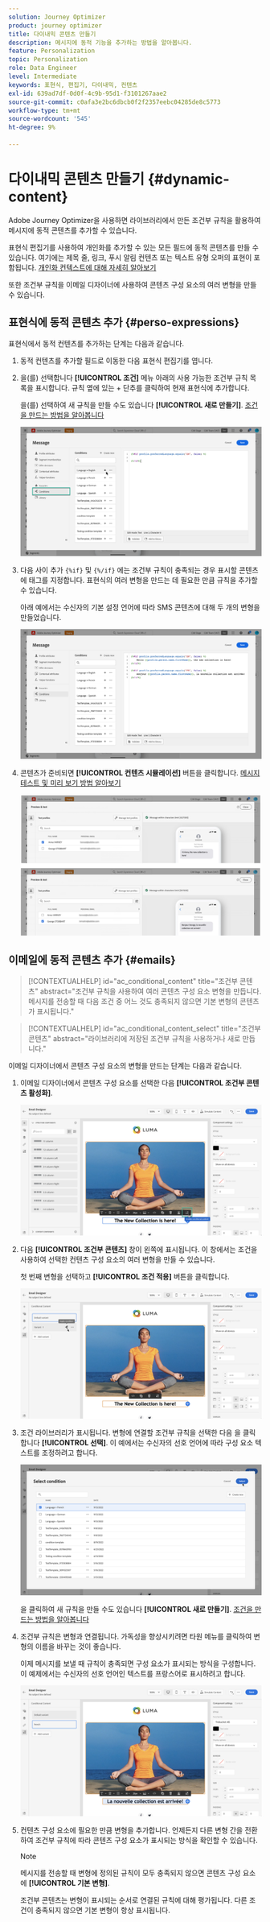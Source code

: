 ```yaml
---
solution: Journey Optimizer
product: journey optimizer
title: 다이내믹 콘텐츠 만들기
description: 메시지에 동적 기능을 추가하는 방법을 알아봅니다.
feature: Personalization
topic: Personalization
role: Data Engineer
level: Intermediate
keywords: 표현식, 편집기, 다이내믹, 컨텐츠
exl-id: 639ad7df-0d0f-4c9b-95d1-f3101267aae2
source-git-commit: c0afa3e2bc6dbcb0f2f2357eebc04285de8c5773
workflow-type: tm+mt
source-wordcount: '545'
ht-degree: 9%

---
```


# 다이내믹 콘텐츠 만들기 {#dynamic-content}

Adobe Journey Optimizer을 사용하면 라이브러리에서 만든 조건부 규칙을 활용하여 메시지에 동적 콘텐츠를 추가할 수 있습니다.

표현식 편집기를 사용하여 개인화를 추가할 수 있는 모든 필드에 동적 콘텐츠를 만들 수 있습니다. 여기에는 제목 줄, 링크, 푸시 알림 컨텐츠 또는 텍스트 유형 오퍼의 표현이 포함됩니다. [개인화 컨텍스트에 대해 자세히 알아보기](personalization-contexts.md)

또한 조건부 규칙을 이메일 디자이너에 사용하여 콘텐츠 구성 요소의 여러 변형을 만들 수 있습니다.

## 표현식에 동적 콘텐츠 추가 {#perso-expressions}

표현식에서 동적 컨텐츠를 추가하는 단계는 다음과 같습니다.

1. 동적 컨텐츠를 추가할 필드로 이동한 다음 표현식 편집기를 엽니다.

1. 을(를) 선택합니다 **[!UICONTROL 조건]** 메뉴 아래의 사용 가능한 조건부 규칙 목록을 표시합니다. 규칙 옆에 있는 + 단추를 클릭하여 현재 표현식에 추가합니다.

   을(를) 선택하여 새 규칙을 만들 수도 있습니다 **[!UICONTROL 새로 만들기]**. [조건을 만드는 방법을 알아봅니다](create-conditions.md)

   ![](assets/conditions-expression.png)

1. 다음 사이 추가 `{%if}` 및 `{%/if}` 에는 조건부 규칙이 충족되는 경우 표시할 콘텐츠에 태그를 지정합니다. 표현식의 여러 변형을 만드는 데 필요한 만큼 규칙을 추가할 수 있습니다.

   아래 예에서는 수신자의 기본 설정 언어에 따라 SMS 콘텐츠에 대해 두 개의 변형을 만들었습니다.

   ![](assets/conditions-language-sample.png)

1. 콘텐츠가 준비되면 **[!UICONTROL 컨텐츠 시뮬레이션]** 버튼을 클릭합니다. [메시지 테스트 및 미리 보기 방법 알아보기](../email/preview.md)

   ![](assets/conditions-preview.png)

## 이메일에 동적 콘텐츠 추가 {#emails}

>[!CONTEXTUALHELP]
>id="ac_conditional_content"
>title="조건부 콘텐츠"
>abstract="조건부 규칙을 사용하여 여러 콘텐츠 구성 요소 변형을 만듭니다. 메시지를 전송할 때 다음 조건 중 어느 것도 충족되지 않으면 기본 변형의 콘텐츠가 표시됩니다."

>[!CONTEXTUALHELP]
>id="ac_conditional_content_select"
>title="조건부 콘텐츠"
>abstract="라이브러리에 저장된 조건부 규칙을 사용하거나 새로 만듭니다."

이메일 디자이너에서 콘텐츠 구성 요소의 변형을 만드는 단계는 다음과 같습니다.

1. 이메일 디자이너에서 콘텐츠 구성 요소를 선택한 다음 **[!UICONTROL 조건부 콘텐츠 활성화]**.

   ![](assets/conditions-enable-conditional.png)

1. 다음 **[!UICONTROL 조건부 콘텐츠]** 창이 왼쪽에 표시됩니다. 이 창에서는 조건을 사용하여 선택한 컨텐츠 구성 요소의 여러 변형을 만들 수 있습니다.

   첫 번째 변형을 선택하고 **[!UICONTROL 조건 적용]** 버튼을 클릭합니다.

   ![](assets/conditions-apply.png)

1. 조건 라이브러리가 표시됩니다. 변형에 연결할 조건부 규칙을 선택한 다음 을 클릭합니다 **[!UICONTROL 선택]**. 이 예에서는 수신자의 선호 언어에 따라 구성 요소 텍스트를 조정하려고 합니다.

   ![](assets/conditions-select.png)

   을 클릭하여 새 규칙을 만들 수도 있습니다 **[!UICONTROL 새로 만들기]**. [조건을 만드는 방법을 알아봅니다](create-conditions.md)

1. 조건부 규칙은 변형과 연결됩니다. 가독성을 향상시키려면 타원 메뉴를 클릭하여 변형의 이름을 바꾸는 것이 좋습니다.

   이제 메시지를 보낼 때 규칙이 충족되면 구성 요소가 표시되는 방식을 구성합니다. 이 예제에서는 수신자의 선호 언어인 텍스트를 프랑스어로 표시하려고 합니다.

   ![](assets/conditions-design.png)

1. 컨텐츠 구성 요소에 필요한 만큼 변형을 추가합니다. 언제든지 다른 변형 간을 전환하여 조건부 규칙에 따라 콘텐츠 구성 요소가 표시되는 방식을 확인할 수 있습니다.

   >[!NOTE]
   >메시지를 전송할 때 변형에 정의된 규칙이 모두 충족되지 않으면 콘텐츠 구성 요소에 **[!UICONTROL 기본 변형]**.
   >
   >조건부 콘텐츠는 변형이 표시되는 순서로 연결된 규칙에 대해 평가됩니다. 다른 조건이 충족되지 않으면 기본 변형이 항상 표시됩니다.

